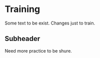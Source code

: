 # Training

Some text to be exist.
Changes just to train.

## Subheader

Need more practice to be shure.